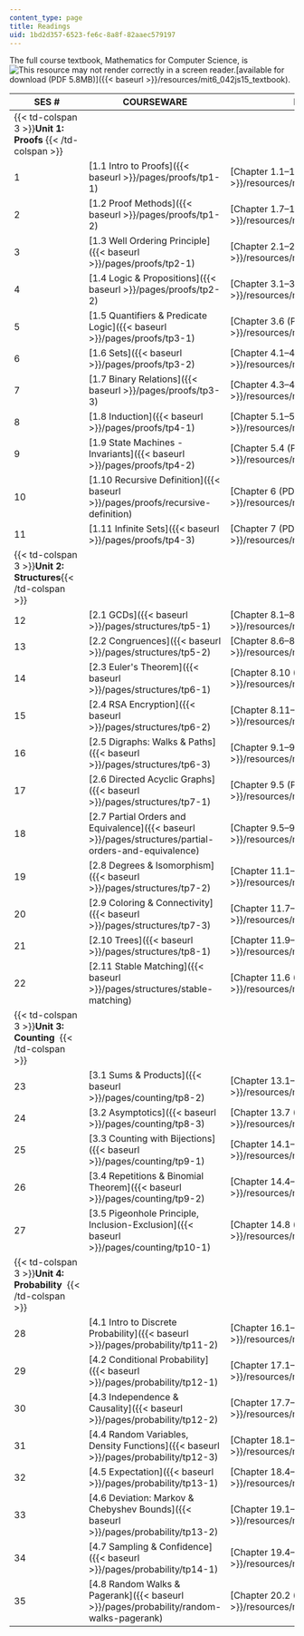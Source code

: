 ```yaml
---
content_type: page
title: Readings
uid: 1bd2d357-6523-fe6c-8a8f-82aaec579197
---
```


The full course textbook, Mathematics for Computer Science, is ![This resource may not render correctly in a screen reader.](/images/inacessible.gif)[available for download (PDF 5.8MB)]({{< baseurl >}}/resources/mit6_042js15_textbook).

| SES # | COURSEWARE | READINGS |
| --- | --- | --- |
| {{< td-colspan 3 >}}**Unit 1: Proofs** {{< /td-colspan >}} |||
| 1 | [1.1 Intro to Proofs]({{< baseurl >}}/pages/proofs/tp1-1) | [Chapter 1.1–1.6 (PDF)]({{< baseurl >}}/resources/mit6_042js15_session1) |
| 2 | [1.2 Proof Methods]({{< baseurl >}}/pages/proofs/tp1-2) | [Chapter 1.7–1.9 (PDF)]({{< baseurl >}}/resources/mit6_042js15_session2) |
| 3 | [1.3 Well Ordering Principle]({{< baseurl >}}/pages/proofs/tp2-1) | [Chapter 2.1–2.3 (PDF)]({{< baseurl >}}/resources/mit6_042js15_session3) |
| 4 | [1.4 Logic & Propositions]({{< baseurl >}}/pages/proofs/tp2-2) | [Chapter 3.1–3.5 (PDF)]({{< baseurl >}}/resources/mit6_042js15_session4) |
| 5 | [1.5 Quantifiers & Predicate Logic]({{< baseurl >}}/pages/proofs/tp3-1) | [Chapter 3.6 (PDF)]({{< baseurl >}}/resources/mit6_042js15_session5) |
| 6 | [1.6 Sets]({{< baseurl >}}/pages/proofs/tp3-2) | [Chapter 4.1–4.2 (PDF)]({{< baseurl >}}/resources/mit6_042js15_session6) |
| 7 | [1.7 Binary Relations]({{< baseurl >}}/pages/proofs/tp3-3) | [Chapter 4.3–4.5 (PDF)]({{< baseurl >}}/resources/mit6_042js15_session7) |
| 8 | [1.8 Induction]({{< baseurl >}}/pages/proofs/tp4-1) | [Chapter 5.1–5.3 (PDF)]({{< baseurl >}}/resources/mit6_042js15_session8) |
| 9 | [1.9 State Machines - Invariants]({{< baseurl >}}/pages/proofs/tp4-2) | [Chapter 5.4 (PDF)]({{< baseurl >}}/resources/mit6_042js15_session9) |
| 10 | [1.10 Recursive Definition]({{< baseurl >}}/pages/proofs/recursive-definition) | [Chapter 6 (PDF)]({{< baseurl >}}/resources/mit6_042js15_session10) |
| 11 | [1.11 Infinite Sets]({{< baseurl >}}/pages/proofs/tp4-3) | [Chapter 7 (PDF)]({{< baseurl >}}/resources/mit6_042js15_session11) |
| {{< td-colspan 3 >}}**Unit 2: Structures**{{< /td-colspan >}} |||
| 12 | [2.1 GCDs]({{< baseurl >}}/pages/structures/tp5-1) | [Chapter 8.1–8.5 (PDF)]({{< baseurl >}}/resources/mit6_042js15_session12) |
| 13 | [2.2 Congruences]({{< baseurl >}}/pages/structures/tp5-2) | [Chapter 8.6–8.9 (PDF)]({{< baseurl >}}/resources/mit6_042js15_session13) |
| 14 | [2.3 Euler's Theorem]({{< baseurl >}}/pages/structures/tp6-1) | [Chapter 8.10 (PDF)]({{< baseurl >}}/resources/mit6_042js15_session14) |
| 15 | [2.4 RSA Encryption]({{< baseurl >}}/pages/structures/tp6-2) | [Chapter 8.11–8.12 (PDF)]({{< baseurl >}}/resources/mit6_042js15_session15) |
| 16 | [2.5 Digraphs: Walks & Paths]({{< baseurl >}}/pages/structures/tp6-3) | [Chapter 9.1–9.4 (PDF)]({{< baseurl >}}/resources/mit6_042js15_session16) |
| 17 | [2.6 Directed Acyclic Graphs]({{< baseurl >}}/pages/structures/tp7-1) | [Chapter 9.5 (PDF)]({{< baseurl >}}/resources/mit6_042js15_session17) |
| 18 | [2.7 Partial Orders and Equivalence]({{< baseurl >}}/pages/structures/partial-orders-and-equivalence) | [Chapter 9.5–9.11 (PDF)]({{< baseurl >}}/resources/mit6_042js15_session18) |
| 19 | [2.8 Degrees & Isomorphism]({{< baseurl >}}/pages/structures/tp7-2) | [Chapter 11.1–11.4 (PDF)]({{< baseurl >}}/resources/mit6_042js15_session19) |
| 20 | [2.9 Coloring & Connectivity]({{< baseurl >}}/pages/structures/tp7-3) | [Chapter 11.7–11.9 (PDF)]({{< baseurl >}}/resources/mit6_042js15_session20) |
| 21 | [2.10 Trees]({{< baseurl >}}/pages/structures/tp8-1) | [Chapter 11.9–11.10 (PDF)]({{< baseurl >}}/resources/mit6_042js15_session21) |
| 22 | [2.11 Stable Matching]({{< baseurl >}}/pages/structures/stable-matching) | [Chapter 11.6 (PDF)]({{< baseurl >}}/resources/mit6_042js15_session22) |
| {{< td-colspan 3 >}}**Unit 3: Counting**  {{< /td-colspan >}} |||
| 23 | [3.1 Sums & Products]({{< baseurl >}}/pages/counting/tp8-2) | [Chapter 13.1–13.5 (PDF)]({{< baseurl >}}/resources/mit6_042js15_session23) |
| 24 | [3.2 Asymptotics]({{< baseurl >}}/pages/counting/tp8-3) | [Chapter 13.7 (PDF)]({{< baseurl >}}/resources/mit6_042js15_session24) |
| 25 | [3.3 Counting with Bijections]({{< baseurl >}}/pages/counting/tp9-1) | [Chapter 14.1–14.2 (PDF)]({{< baseurl >}}/resources/mit6_042js15_session25) |
| 26 | [3.4 Repetitions & Binomial Theorem]({{< baseurl >}}/pages/counting/tp9-2) | [Chapter 14.4–14.7 (PDF)]({{< baseurl >}}/resources/mit6_042js15_session26) |
| 27 | [3.5 Pigeonhole Principle, Inclusion-Exclusion]({{< baseurl >}}/pages/counting/tp10-1) | [Chapter 14.8 (PDF)]({{< baseurl >}}/resources/mit6_042js15_session27) |
| {{< td-colspan 3 >}}**Unit 4: Probability**  {{< /td-colspan >}} |||
| 28 | [4.1 Intro to Discrete Probability]({{< baseurl >}}/pages/probability/tp11-2) | [Chapter 16.1–16.5 (PDF)]({{< baseurl >}}/resources/mit6_042js15_session28) |
| 29 | [4.2 Conditional Probability]({{< baseurl >}}/pages/probability/tp12-1) | [Chapter 17.1–17.5 (PDF)]({{< baseurl >}}/resources/mit6_042js15_session29) |
| 30 | [4.3 Independence & Causality]({{< baseurl >}}/pages/probability/tp12-2) | [Chapter 17.7–17.8 (PDF)]({{< baseurl >}}/resources/mit6_042js15_session30) |
| 31 | [4.4 Random Variables, Density Functions]({{< baseurl >}}/pages/probability/tp12-3) | [Chapter 18.1–18.3 (PDF)]({{< baseurl >}}/resources/mit6_042js15_session31) |
| 32 | [4.5 Expectation]({{< baseurl >}}/pages/probability/tp13-1) | [Chapter 18.4–18.5 (PDF)]({{< baseurl >}}/resources/mit6_042js15_session32) |
| 33 | [4.6 Deviation: Markov & Chebyshev Bounds]({{< baseurl >}}/pages/probability/tp13-2) | [Chapter 19.1–19.3 (PDF)]({{< baseurl >}}/resources/mit6_042js15_session33) |
| 34 | [4.7 Sampling & Confidence]({{< baseurl >}}/pages/probability/tp14-1) | [Chapter 19.4–19.5 (PDF)]({{< baseurl >}}/resources/mit6_042js15_session34) |
| 35 | [4.8 Random Walks & Pagerank]({{< baseurl >}}/pages/probability/random-walks-pagerank) | [Chapter 20.2 (PDF)]({{< baseurl >}}/resources/mit6_042js15_session35)